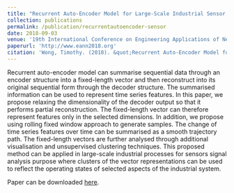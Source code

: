 ```yaml
---
title: "Recurrent Auto-Encoder Model for Large-Scale Industrial Sensor Signal Analysis"
collection: publications
permalink: /publication/recurrentautoencoder-sensor
date: 2018-09-03
venue: '19th International Conference on Engineering Applications of Neural Networks (EANN 2018)'
paperurl: 'http://www.eann2018.org'
citation: 'Wong, Timothy. (2018). &quot;Recurrent Auto-Encoder Model for Large-Scale Industrial Sensor Signal Analysis.&quot; <i>19th International Conference on Engineering Applications of Neural Networks</i>.'
---
```


Recurrent auto-encoder model can summarise sequential data through an encoder structure into a fixed-length vector and then reconstruct into its original sequential form through the decoder structure. The summarised information can be used to represent time series features. In this paper, we propose relaxing the dimensionality of the decoder output so that it performs partial reconstruction. The fixed-length vector can therefore represent features only in the selected dimensions. In addition, we propose using rolling fixed window approach to generate samples. The change of time series features over time can be summarised as a smooth trajectory path. The fixed-length vectors are further analysed through additional visualisation and unsupervised clustering techniques. This proposed method can be applied in large-scale industrial processes for sensors signal analysis purpose where clusters of the vector representations can be used to reflect the operating states of selected aspects of the industrial system.

Paper can be downloaded [here](#).
